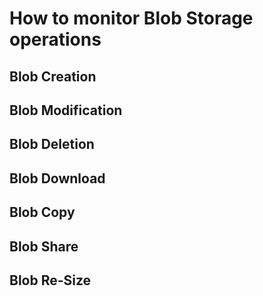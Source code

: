 # How to monitor Blob Storage operations

## Blob Creation

## Blob Modification

## Blob Deletion

## Blob Download

## Blob Copy

## Blob Share

## Blob Re-Size
